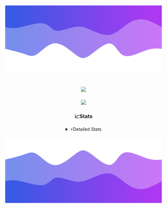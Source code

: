 ![Header](./header.png)
<div align="center">

<h1 align="center">
  <a href="https://git.io/typing-svg">
    <img src="https://readme-typing-svg.herokuapp.com/?lines=Hello,+There!+👋;This+is+chicho.;CEO+on+Hely+Development....;&center=true&size=25">
  </a>
</h1>
  
<p align="center">
  <img src="https://lanyard.cnrad.dev/api/852683595378196480" />
</p>

### 📈Stats
<details>
    <summary> ⚡Detailed Stats</summary>
    <br/>

<!--START_SECTION:waka-->
![Code Time](http://img.shields.io/badge/Code%20Time-262%20hrs%2045%20mins-blue)

![Profile Views](http://img.shields.io/badge/Profile%20Views-2-blue)

**🐱 My GitHub Data** 

> 📦 42.5 kB Used in GitHub's Storage 
 > 
> 🏆 22 Contributions in the Year 2023
 > 
> 🚫 Not Opted to Hire
 > 
> 📜 7 Public Repositories 
 > 
> 🔑 9 Private Repositories 
 > 
**I'm a Night 🦉** 

```text
🌞 Morning                15 commits          ██░░░░░░░░░░░░░░░░░░░░░░░   06.49 % 
🌆 Daytime                28 commits          ███░░░░░░░░░░░░░░░░░░░░░░   12.12 % 
🌃 Evening                111 commits         ████████████░░░░░░░░░░░░░   48.05 % 
🌙 Night                  77 commits          ████████░░░░░░░░░░░░░░░░░   33.33 % 
```
📅 **I'm Most Productive on Tuesday** 

```text
Monday                   15 commits          ██░░░░░░░░░░░░░░░░░░░░░░░   06.49 % 
Tuesday                  47 commits          █████░░░░░░░░░░░░░░░░░░░░   20.35 % 
Wednesday                42 commits          █████░░░░░░░░░░░░░░░░░░░░   18.18 % 
Thursday                 26 commits          ███░░░░░░░░░░░░░░░░░░░░░░   11.26 % 
Friday                   33 commits          ████░░░░░░░░░░░░░░░░░░░░░   14.29 % 
Saturday                 23 commits          ██░░░░░░░░░░░░░░░░░░░░░░░   09.96 % 
Sunday                   45 commits          █████░░░░░░░░░░░░░░░░░░░░   19.48 % 
```


📊 **This Week I Spent My Time On** 

```text
🕑︎ Time Zone: America/Argentina/Buenos_Aires

💬 Programming Languages: 
Python                   8 hrs 3 mins        ███████████░░░░░░░░░░░░░░   44.68 % 
HTML                     5 hrs 11 mins       ███████░░░░░░░░░░░░░░░░░░   28.75 % 
C#                       3 hrs 44 mins       █████░░░░░░░░░░░░░░░░░░░░   20.70 % 
Other                    33 mins             █░░░░░░░░░░░░░░░░░░░░░░░░   03.11 % 
JavaScript               16 mins             ░░░░░░░░░░░░░░░░░░░░░░░░░   01.49 % 

🔥 Editors: 
VS Code                  13 hrs 45 mins      ███████████████████░░░░░░   76.19 % 
Visual Studio            4 hrs 17 mins       ██████░░░░░░░░░░░░░░░░░░░   23.81 % 

🐱‍💻 Projects: 
Unknown Project          9 hrs 56 mins       ██████████████░░░░░░░░░░░   55.07 % 
Hate                     4 hrs 17 mins       ██████░░░░░░░░░░░░░░░░░░░   23.81 % 
ocean-backend            2 hrs 25 mins       ███░░░░░░░░░░░░░░░░░░░░░░   13.46 % 
Coder                    1 hr 22 mins        ██░░░░░░░░░░░░░░░░░░░░░░░   07.66 % 

💻 Operating System: 
Windows                  18 hrs 2 mins       █████████████████████████   100.00 % 
```

**I Mostly Code in JavaScript** 

```text
JavaScript               8 repos             █████████░░░░░░░░░░░░░░░░   34.78 % 
CSS                      4 repos             ████░░░░░░░░░░░░░░░░░░░░░   17.39 % 
HTML                     2 repos             ██░░░░░░░░░░░░░░░░░░░░░░░   08.70 % 
C#                       2 repos             ██░░░░░░░░░░░░░░░░░░░░░░░   08.70 % 
Batchfile                1 repo              █░░░░░░░░░░░░░░░░░░░░░░░░   04.35 % 
```




 Last Updated on 09/08/2023 02:26:51 UTC
<!--END_SECTION:waka-->
</details>

![Footer](./footer.png)
